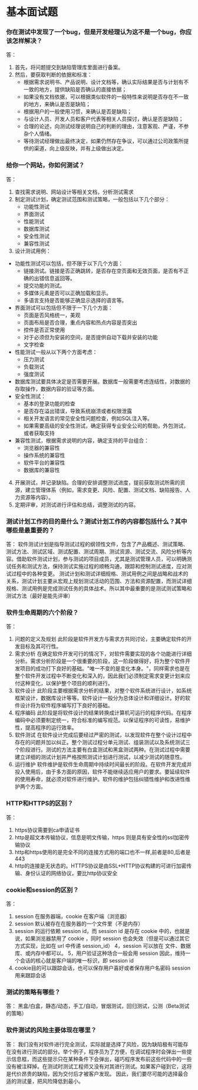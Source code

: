 # 基本面试题 #
### 你在测试中发现了一个bug，但是开发经理认为这不是一个bug，你应该怎样解决？
答：
1. 首先，将问题提交到缺陷管理库里面进行备案。
2. 然后，要获取判断的依据和标准：
	- 根据需求说明书、产品说明、设计文档等，确认实际结果是否与计划有不一致的地方，提供缺陷是否确认的直接依据；
	- 如果没有文档依据，可以根据类似软件的一般特性来说明是否存在不一致的地方，来确认是否是缺陷；
	- 根据用户的一般使用习惯，来确认是否是缺陷；
	- 与设计人员、开发人员和客户代表等相关人员探讨，确认是否是缺陷；
	- 合理的论述，向测试经理说明自己的判断的理由，注意客观、严谨，不参杂个人情绪。
	- 等待测试经理做出最终决定，如果仍然存在争议，可以通过公司政策所提供的渠道，向上级反映，并有上级做出决定。

### 给你一个网站，你如何测试？
答：
1. 查找需求说明、网站设计等相关文档，分析测试需求
2. 制定测试计划，确定测试范围和测试策略，一般包括以下几个部分：
	- 功能性测试
	- 界面测试
	- 性能测试
	- 数据库测试
	- 安全性测试
	- 兼容性测试
3. 设计测试用例：
  - 功能性测试可以包括，但不限于以下几个方面：
	-  链接测试。链接是否正确跳转，是否存在空页面和无效页面，是否有不正确的出错信息返回等。
	- 提交功能的测试。
	- 多媒体元素是否可以正确加载和显示。
	- 多语言支持是否能够正确显示选择的语言等。
  - 界面测试可以包括但不限于一下几个方面：
	- 页面是否风格统一，美观
	- 页面布局是否合理，重点内容和热点内容是否突出
	- 控件是否正常使用
	- 对于必须但为安装的空间，是否提供自动下载并安装的功能
	- 文字检查  
  - 性能测试一般从以下两个方面考虑：
	- 压力测试
	- 负载测试
	- 强度测试
  - 数据库测试要具体决定是否需要开展。数据库一般需要考虑连结性，对数据的存取操作，数据内容的验证等方面。
  - 安全性测试：
	- 基本的登录功能的检查
	- 是否存在溢出错误，导致系统崩溃或者权限泄露
	- 相关开发语言的常见安全性问题检查，例如SQL注入等。
	- 如果需要高级的安全性测试，确定获得专业安全公司的帮助，外包测试，或者获取支持
  - 兼容性测试，根据需求说明的内容，确定支持的平台组合：
	- 浏览器的兼容性
	- 操作系统的兼容性
	- 软件平台的兼容性
	- 数据库的兼容性
4. 开展测试，并记录缺陷。合理的安排调整测试进度，提前获取测试所需的资源，建立管理体系（例如，需求变更、风险、配置、测试文档、缺陷报告、人力资源等内容）。
5. 定期评审，对测试进行评估和总结，调整测试的内容。

### 测试计划工作的目的是什么？测试计划工作的内容都包括什么？其中哪些是最重要的？
答：
软件测试计划是指导测试过程的纲领性文件，包含了产品概述、测试策略、测试方法、测试区域、测试配置、测试周期、测试资源、测试交流、风险分析等内容。借助软件测试计划，参与测试的项目成员，尤其是测试管理人员，可以明确测试任务和测试方法，保持测试实施过程的顺畅沟通，跟踪和控制测试进度，应对测试过程中的各种变更。
测试计划和测试详细规格、测试用例之间是战略和战术的关系，测试计划主要从宏观上规划测试活动的范围、方法和资源配置，而测试详细规格、测试用例是完成测试任务的具体战术。所以其中最重要的是测试测试策略和测试方法（最好是能先评审）

### 软件生命周期的六个阶段？
答：
1. 问题的定义及规划
	此阶段是软件开发方与需求方共同讨论，主要确定软件的开发目标及其可行性。
2. 需求分析
	在确定软件开发可行的情况下，对软件需要实现的各个功能进行详细分析。需求分析阶段是一个很重要的阶段，这一阶段做得好，将为整个软件开发项目的成功打下良好的基础。"唯一不变的是变化本身。"，同样需求也是在整个软件开发过程中不断变化和深入的，因此我们必须制定需求变更计划来应付这种变化，以保护整个项目的顺利进行。
3. 软件设计
	此阶段主要根据需求分析的结果，对整个软件系统进行设计，如系统框架设计，数据库设计等等。软件设计一般分为总体设计和详细设计。好的软件设计将为软件程序编写打下良好的基础。
4. 程序编码
	此阶段是将软件设计的结果转换成计算机可运行的程序代码。在程序编码中必须要制定统一，符合标准的编写规范。以保证程序的可读性，易维护性，提高程序的运行效率。 
5. 软件测试
	在软件设计完成后要经过严密的测试，以发现软件在整个设计过程中存在的问题并加以纠正。整个测试过程分单元测试、组装测试以及系统测试三个阶段进行。测试的方法主要有白盒测试和黑盒测试两种。在测试过程中需要建立详细的测试计划并严格按照测试计划进行测试，以减少测试的随意性。	 
6. 运行维护
	软件维护是软件生命周期中持续时间最长的阶段。在软件开发完成并投入使用后，由于多方面的原因，软件不能继续适应用户的要求。要延续软件的使用寿命，就必须对软件进行维护。软件的维护包括纠错性维护和改进性维护两个方面。 


### HTTP和HTTPS的区别？
答：
1. https协议需要到ca申请证书
2. http是超文本传输协议，信息是明文传输，https 则是具有安全性的ssl加密传输协议
3. http和https使用的是完全不同的连接方式用的端口也不一样,前者是80,后者是443
4. http的连接是无状态的。HTTPS协议是由SSL+HTTP协议构建的可进行加密传输、身份认证的网络协议，要比http协议安全


### cookie和session的区别？
答：
1. session 在服务器端，cookie 在客户端（浏览器）
2. session 默认被存在在服务器的一个文件里（不是内存）
3. session 的运行依赖 session id，而 session id 是存在 cookie 中的，也就是说，如果浏览器禁用了 cookie ，同时 session 也会失效（但是可以通过其它方式实现，比如在 url 中传递 session_id）
4，session 可以放在 文件、数据库、或内存中都可以。
5，用户验证这种场合一般会用 session 因此，维持一个会话的核心就是客户端的唯一标识，即 session id
6. cookie目的可以跟踪会话，也可以保存用户喜好或者保存用户名密码
session用来跟踪会话

### 测试的策略有哪些？ ###
答：
黑盒/白盒，静态/动态，手工/自动，冒烟测试，回归测试，公测（Beta测试的策略）


### 软件测试的风险主要体现在哪里？ ###
答：
我们没有对软件进行完全测试，实际就是选择了风险，因为缺陷极有可能存在没有进行测试的部分。举个例子，程序员为了方便，在调试程序时会弹出一些提示信息框，而这些提示只在某种条件下会弹出，碰巧程序发布前这些代码中的一些没有被注释掉。在测试时测试工程师又没有对其进行测试。如果客户碰到它，这将是代价昂贵的缺陷，因为交付后才被客户发现。
因此，我们要尽可能的选择最合适的测试量，把风险降低到最小。

